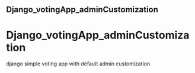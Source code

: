 <h2>Django_votingApp_adminCustomization </h2>

# Django_votingApp_adminCustomization
django simple voting app with default admin customization
